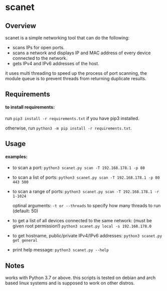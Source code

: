 # scanet
## Overview
scanet is a simple networking tool that can do the following:
* scans IPs for open ports.
* scans a network and displays IP and MAC address of
every device connected to the network.
* gets IPv4 and IPv6 addresses of the host.

it uses multi threading to speed up the process of port scanning, the module queue is to prevent threads
from returning duplicate results.

## Requirements

#### to install requirements:
run `pip3 install -r requirements.txt` if you have pip3 installed.

otherwise, run `python3 -m pip install -r requirements.txt`.

## Usage

#### examples:
* to scan a port:
`python3 scanet.py scan -T 192.168.178.1 -p 80`

* to scan a list of ports:
`python3 scanet.py scan -T 192.168.178.1 -p 80 443 500`

* to scan a range of ports:
`python3 scanet.py scan -T 192.168.178.1 -r 1-1024`

    optinal arguments:
    `-t or --threads` to specify how many threads to run (default: 50)

* to get a list of all devices connected to the same network: (must be given root permission!)
`python3 scanet.py local -s 192.168.178.0`

* to get hostname, public/private IPv4/IPv6 addresses:
`python3 scanet.py get general`

* print help message:
`python3 scanet.py --help`

## Notes
works with Python 3.7 or above.
this scripts is tested on debian and arch based linux systems and is supposed to work on other distros.
